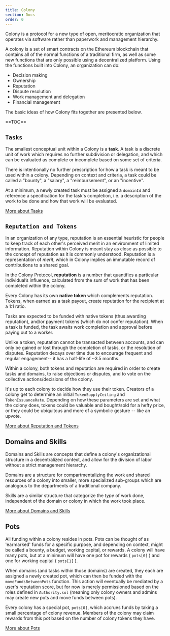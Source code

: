 ```yaml
---
title: Colony
section: Docs
order: 0
---
```


Colony is a protocol for a new type of open, meritocratic organization that operates via software rather than paperwork and management hierarchy.

A colony is a set of smart contracts on the Ethereum blockchain that contains all of the normal functions of a traditional firm, as well as some new functions that are only possible using a decentralized platform. Using the functions built into Colony, an organization can do:

* Decision making
* Ownership
* Reputation
* Dispute resolution
* Work management and delegation
* Financial management

The basic ideas of how Colony fits together are presented below.

==TOC==

## `Tasks`
The smallest conceptual unit within a Colony is a **task**. A task is a discrete unit of work which requires no further subdivision or delegation, and which can be evaluated as complete or incomplete based on some set of criteria.

There is intentionally no further prescription for how a task is meant to be used within a colony. Depending on context and criteria, a task could be called a "bounty", a "salary", a "reimbursement", or an "incentive".

At a minimum, a newly created task must be assigned a `domainId` and reference a specification for the task's completion, i.e. a description of the work to be done and how that work will be evaluated.

[More about Tasks](/colonynetwork/docs-tasks/)


## `Reputation and Tokens`
In an organization of any type, reputation is an essential heuristic for people to keep track of each other's perceived merit in an environment of limited information. Reputation within Colony is meant stay as close as possible to the concept of reputation as it is commonly understood. Reputation is a representation of _merit_, which in Colony implies an immutable record of contributions to a shared goal.

In the Colony Protocol, **reputation** is a number that quantifies a particular individual’s influence, calculated from the sum of work that has been completed within the colony.

Every Colony has its own **native token** which complements reputation. Tokens, when earned as a task payout, create reputation for the recipient at a 1:1 ratio.

Tasks are expected to be funded with native tokens (thus awarding reputation), and/or payment tokens (which do not confer reputation). When a task is funded, the task awaits work completion and approval before paying out to a worker.

Unlike a token, reputation cannot be transacted between accounts, and can only be gained or lost through the completion of tasks, or the resolution of disputes. Reputation decays over time due to encourage frequent and regular engagement-- it has a half-life of ~3.5 months.

Within a colony, both tokens and reputation are required in order to create tasks and domains, to raise objections or disputes, and to vote on the collective actions/decisions of the colony.

It's up to each colony to decide how they use their token. Creators of a colony get to determine an initial `TokenSupplyCeiling` and `TokenIssuanceRate`. Depending on how these parameters are set and what the colony does, tokens could be valuable and bought/sold for a hefty price, or they could be ubiquitous and more of a symbolic gesture -- like an upvote.

[More about Reputation and Tokens](/colonynetwork/docs-reputation/)

## Domains and Skills
Domains and Skills are concepts that define a colony's organizational structure in a decentralized context, and allow for the division of labor without a strict management hierarchy.

Domains are a structure for compartmentalizing the work and shared resources of a colony into smaller, more specialized sub-groups which are analogous to the departments of a traditional company.

Skills are a similar structure that categorize the _type_ of work done, independent of the domain or colony in which the work took place.

[More about Domains and Skills](/colonynetwork/docs-domains-and-skills/)

## Pots
All funding within a colony resides in pots. Pots can be thought of as 'earmarked' funds for a specific purpose, and depending on context, might be called a bounty, a budget, working capital, or rewards.  A colony will have many pots, but at a minimum will have one pot for rewards ( `pots[0]` ) and one for working capital ( `pots[1]` ).

When domains (and tasks within those domains) are created, they each are assigned a newly created pot, which can then be funded with the `moveFundsBetweenPots` function. This action will eventually be mediated by a user's reputation score, but for now is merely permissioned based on the roles defined in `Authority.sol` (meaning only colony owners and admins may create new pots and move funds between pots).

Every colony has a special pot, `pots[0]`, which accrues funds by taking a small percentage of colony revenue. Members of the colony may claim rewards from this pot based on the number of colony tokens they have.

[More about Pots](/colonynetwork/docs-pots-and-funding/)
